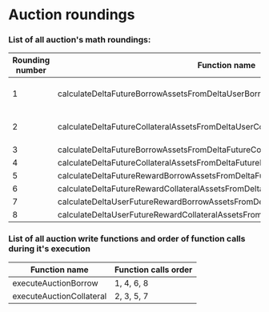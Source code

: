 # Auction roundings 

### List of all auction's math roundings:

| Rounding number | Function name | First factor | Second factor | Denominator |
| --- | --- | --- | --- | --- |
| 1 | calculateDeltaFutureBorrowAssetsFromDeltaUserBorrowAssets | deltaUserBorrowAssets * int256(Constants.AMOUNT_OF_STEPS) | futureBorrowAssets | int256(Constants.AMOUNT_OF_STEPS) * futureBorrowAssets + auctionStep * futureRewardBorrowAssets |
| 2 | calculateDeltaFutureCollateralAssetsFromDeltaUserCollateralAssets | deltaUserCollateralAssets * int256(Constants.AMOUNT_OF_STEPS) | futureCollateralAssets | int256(Constants.AMOUNT_OF_STEPS) * futureCollateralAssets + auctionStep * futureRewardCollateralAssets |
| 3 | calculateDeltaFutureBorrowAssetsFromDeltaFutureCollateralAssets | deltaFutureCollateralAssets | futureBorrowAssets | futureCollateralAssets |
| 4 | calculateDeltaFutureCollateralAssetsFromDeltaFutureBorrowAssets | deltaFutureBorrowAssets | futureCollateralAssets | futureBorrowAssets |
| 5 | calculateDeltaFutureRewardBorrowAssetsFromDeltaFutureBorrowAssets | futureRewardBorrowAssets | deltaFutureBorrowAssets | futureBorrowAssets |
| 6 | calculateDeltaFutureRewardCollateralAssetsFromDeltaFutureCollateralAssets | futureRewardCollateralAssets | deltaFutureCollateralAssets | futureCollateralAssets |
| 7 | calculateDeltaUserFutureRewardBorrowAssetsFromDeltaFutureRewardBorrowAssets | deltaFutureRewardBorrowAssets | auctionStep | Constants.AMOUNT_OF_STEPS |
| 8 | calculateDeltaUserFutureRewardCollateralAssetsFromDeltaFutureRewardCollateralAssets | deltaFutureRewardCollateralAssets | auctionStep | Constants.AMOUNT_OF_STEPS |

### List of all auction write functions and order of function calls during it's execution

| Function name | Function calls order |
| --- | --- |
| executeAuctionBorrow | 1, 4, 6, 8 |
| executeAuctionCollateral | 2, 3, 5, 7 |